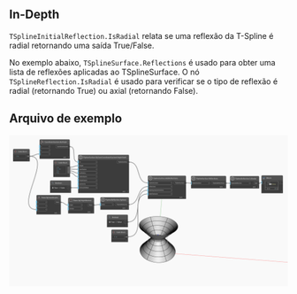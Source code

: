 ## In-Depth
`TSplineInitialReflection.IsRadial` relata se uma reflexão da T-Spline é radial retornando uma saída True/False.

No exemplo abaixo, `TSplineSurface.Reflections` é usado para obter uma lista de reflexões aplicadas ao TSplineSurface. O nó `TSplineReflection.IsRadial` é usado para verificar se o tipo de reflexão é radial (retornando True) ou axial (retornando False).


## Arquivo de exemplo

![Example](./Autodesk.DesignScript.Geometry.TSpline.TSplineReflection.IsRadial_img.jpg)
